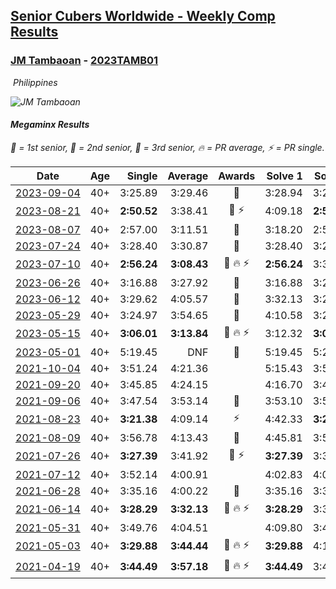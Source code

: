 <style>table {white-space: nowrap;}</style>
<link rel="stylesheet" type="text/css" href="/scw-comp/css/flags.css" />

## [Senior Cubers Worldwide - Weekly Comp Results](/scw-comp/results/)
### [JM Tambaoan](README.md) - [2023TAMB01](https://www.worldcubeassociation.org/persons/2023TAMB01?event=minx)

<i class="flag flag-PH" />&nbsp;Philippines

![JM Tambaoan](1681359750.png)

#### Megaminx Results

<span style="white-space: nowrap;">🥇 = 1st senior</span>, <span style="white-space: nowrap;">🥈 = 2nd senior</span>, <span style="white-space: nowrap;">🥉 = 3rd senior</span>, <span style="white-space: nowrap;">🔥 = PR average</span>, <span style="white-space: nowrap;">⚡ = PR single</span>.

| Date | Age | Single | Average | Awards | Solve 1 | Solve 2 | Solve 3 | Solve 4 | Solve 5 | Video |
| :--: | :--: | --: | --: | :--: | --: | --: | --: | --: | --: | :-- |
| [2023-09-04](../../results/2023-09-04/minx.md) | 40+ | 3:25.89 | 3:29.46 | 🥈 | 3:28.94 | 3:25.89 | 3:33.56 | DNS | DNS | [Desktop](https://www.facebook.com/events/190773964023185/permalink/200080756425839) / [Mobile](https://m.facebook.com/events/190773964023185?view=permalink&id=200080756425839) |
| [2023-08-21](../../results/2023-08-21/minx.md) | 40+ | **2:50.52** | 3:38.41 | 🥈 ⚡ | 4:09.18 | **2:50.52** | 3:55.54 | DNS | DNS | [Desktop](https://www.facebook.com/events/1826888371060368/permalink/1834477746968097) / [Mobile](https://m.facebook.com/events/1826888371060368?view=permalink&id=1834477746968097) |
| [2023-08-07](../../results/2023-08-07/minx.md) | 40+ | 2:57.00 | 3:11.51 | 🥈 | 3:18.20 | 2:57.00 | 3:19.33 | DNS | DNS | [Desktop](https://www.facebook.com/events/274987855148595/permalink/281705904476790) / [Mobile](https://m.facebook.com/events/274987855148595?view=permalink&id=281705904476790) |
| [2023-07-24](../../results/2023-07-24/minx.md) | 40+ | 3:28.40 | 3:30.87 | 🥈 | 3:28.40 | 3:29.34 | 3:34.88 | DNS | DNS | [Desktop](https://www.facebook.com/events/1475111463308788/permalink/1482309519255649) / [Mobile](https://m.facebook.com/events/1475111463308788?view=permalink&id=1482309519255649) |
| [2023-07-10](../../results/2023-07-10/minx.md) | 40+ | **2:56.24** | **3:08.43** | 🥈 🔥 ⚡ | **2:56.24** | 3:31.76 | 2:57.29 | DNS | DNS | [Desktop](https://www.facebook.com/events/198208716234931/permalink/204215115634291) / [Mobile](https://m.facebook.com/events/198208716234931?view=permalink&id=204215115634291) |
| [2023-06-26](../../results/2023-06-26/minx.md) | 40+ | 3:16.88 | 3:27.92 | 🥉 | 3:16.88 | 3:23.04 | 3:43.84 | DNS | DNS | [Desktop](https://www.facebook.com/events/205496442461873/permalink/215815228096661) / [Mobile](https://m.facebook.com/events/205496442461873?view=permalink&id=215815228096661) |
| [2023-06-12](../../results/2023-06-12/minx.md) | 40+ | 3:29.62 | 4:05.57 | 🥈 | 3:32.13 | 3:29.62 | 5:14.97 | DNS | DNS | [Desktop](https://www.facebook.com/events/2098018943739146/permalink/2103921046482269) / [Mobile](https://m.facebook.com/events/2098018943739146?view=permalink&id=2103921046482269) |
| [2023-05-29](../../results/2023-05-29/minx.md) | 40+ | 3:24.97 | 3:54.65 | 🥈 | 4:10.58 | 3:24.97 | 4:08.39 | DNS | DNS | [Desktop](https://www.facebook.com/events/199553879662923/permalink/204429359175375) / [Mobile](https://m.facebook.com/events/199553879662923?view=permalink&id=204429359175375) |
| [2023-05-15](../../results/2023-05-15/minx.md) | 40+ | **3:06.01** | **3:13.84** | 🥈 🔥 ⚡ | 3:12.32 | **3:06.01** | 3:23.20 | DNS | DNS | [Desktop](https://www.facebook.com/events/943848890264789/permalink/949393476376997) / [Mobile](https://m.facebook.com/events/943848890264789?view=permalink&id=949393476376997) |
| [2023-05-01](../../results/2023-05-01/minx.md) | 40+ | 5:19.45 | DNF | 🥇 | 5:19.45 | 5:20.37 | DNS | DNS | DNS | [Desktop](https://www.facebook.com/events/751816416413742/permalink/756373909291326) / [Mobile](https://m.facebook.com/events/751816416413742?view=permalink&id=756373909291326) |
| [2021-10-04](../../results/2021-10-04/minx.md) | 40+ | 3:51.24 | 4:21.36 |  | 5:15.43 | 3:51.24 | 3:57.42 | DNS | DNS | [Desktop](https://www.facebook.com/events/1102565390277531/permalink/1111279162739487) / [Mobile](https://m.facebook.com/events/1102565390277531?view=permalink&id=1111279162739487) |
| [2021-09-20](../../results/2021-09-20/minx.md) | 40+ | 3:45.85 | 4:24.15 |  | 4:16.70 | 3:45.85 | 5:09.89 | DNS | DNS | [Desktop](https://www.facebook.com/events/836337370416586/permalink/844635822920074) / [Mobile](https://m.facebook.com/events/836337370416586?view=permalink&id=844635822920074) |
| [2021-09-06](../../results/2021-09-06/minx.md) | 40+ | 3:47.54 | 3:53.14 | 🥉 | 3:53.10 | 3:58.77 | 3:47.54 | DNS | DNS | [Desktop](https://www.facebook.com/events/208105634636421/permalink/216451023801882) / [Mobile](https://m.facebook.com/events/208105634636421?view=permalink&id=216451023801882) |
| [2021-08-23](../../results/2021-08-23/minx.md) | 40+ | **3:21.38** | 4:09.14 | ⚡ | 4:42.33 | **3:21.38** | 4:23.71 | DNS | DNS | [Desktop](https://www.facebook.com/events/799005364067137/permalink/814920642475609) / [Mobile](https://m.facebook.com/events/799005364067137?view=permalink&id=814920642475609) |
| [2021-08-09](../../results/2021-08-09/minx.md) | 40+ | 3:56.78 | 4:13.43 | 🥉 | 4:45.81 | 3:56.78 | 3:57.71 | DNS | DNS | [Desktop](https://www.facebook.com/events/799005364067137/permalink/806617723305901) / [Mobile](https://m.facebook.com/events/799005364067137?view=permalink&id=806617723305901) |
| [2021-07-26](../../results/2021-07-26/minx.md) | 40+ | **3:27.39** | 3:41.92 | 🥉 ⚡ | **3:27.39** | 3:32.89 | 4:05.48 | DNS | DNS | [Desktop](https://www.facebook.com/events/345405150546336/permalink/354073576346160) / [Mobile](https://m.facebook.com/events/345405150546336?view=permalink&id=354073576346160) |
| [2021-07-12](../../results/2021-07-12/minx.md) | 40+ | 3:52.14 | 4:00.91 |  | 4:02.83 | 4:07.76 | 3:52.14 | DNS | DNS | [Desktop](https://www.facebook.com/events/511699716713156/permalink/519004085982719) / [Mobile](https://m.facebook.com/events/511699716713156?view=permalink&id=519004085982719) |
| [2021-06-28](../../results/2021-06-28/minx.md) | 40+ | 3:35.16 | 4:00.22 | 🥉 | 3:35.16 | 3:35.60 | 4:49.89 | DNS | DNS | [Desktop](https://www.facebook.com/events/849999075950147/permalink/860302274919827) / [Mobile](https://m.facebook.com/events/849999075950147?view=permalink&id=860302274919827) |
| [2021-06-14](../../results/2021-06-14/minx.md) | 40+ | **3:28.29** | **3:32.13** | 🥈 🔥 ⚡ | **3:28.29** | 3:30.96 | 3:37.15 | DNS | DNS | [Desktop](https://www.facebook.com/events/318989363128881/permalink/326660485695102) / [Mobile](https://m.facebook.com/events/318989363128881?view=permalink&id=326660485695102) |
| [2021-05-31](../../results/2021-05-31/minx.md) | 40+ | 3:49.76 | 4:04.51 |  | 4:09.80 | 3:49.76 | 4:13.97 | DNS | DNS | [Desktop](https://www.facebook.com/events/477312563557358/permalink/484353596186588) / [Mobile](https://m.facebook.com/events/477312563557358?view=permalink&id=484353596186588) |
| [2021-05-03](../../results/2021-05-03/minx.md) | 40+ | **3:29.88** | **3:44.44** | 🥉 🔥 ⚡ | **3:29.88** | 4:10.83 | 3:32.60 | DNS | DNS | [Desktop](https://www.facebook.com/events/2542204919406396/permalink/2547751522185069) / [Mobile](https://m.facebook.com/events/2542204919406396?view=permalink&id=2547751522185069) |
| [2021-04-19](../../results/2021-04-19/minx.md) | 40+ | **3:44.49** | **3:57.18** | 🥉 🔥 ⚡ | **3:44.49** | 3:46.66 | 4:20.38 | DNS | DNS | [Desktop](https://www.facebook.com/events/195346665532379/permalink/199668248433554) / [Mobile](https://m.facebook.com/events/195346665532379?view=permalink&id=199668248433554) |


<!-- Global site tag (gtag.js) - Google Analytics -->
<script async src="https://www.googletagmanager.com/gtag/js?id=UA-86348435-3"></script>
<script>window.dataLayer = window.dataLayer || []; function gtag() {dataLayer.push(arguments);} gtag('js', new Date()); gtag('config', 'UA-86348435-3');</script>
